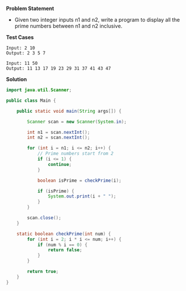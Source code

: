 **Problem Statement**

- Given two integer inputs n1 and n2, write a program to display all the prime numbers between n1 and n2 inclusive.

**Test Cases**

```
Input: 2 10
Output: 2 3 5 7

Input: 11 50
Output: 11 13 17 19 23 29 31 37 41 43 47
```

**Solution**

```java
import java.util.Scanner;

public class Main {

	public static void main(String args[]) {

		Scanner scan = new Scanner(System.in);

		int n1 = scan.nextInt();
		int n2 = scan.nextInt();

		for (int i = n1; i <= n2; i++) {
			// Prime numbers start from 2
			if (i <= 1) {
				continue;
			}

			boolean isPrime = checkPrime(i);

			if (isPrime) {
				System.out.print(i + " ");
			}
		}

		scan.close();
	}

	static boolean checkPrime(int num) {
		for (int i = 2; i * i <= num; i++) {
			if (num % i == 0) {
				return false;
			}
		}

		return true;
	}
}
```
